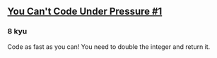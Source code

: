 <h2><a href=https://www.codewars.com/kata/53ee5429ba190077850011d4/train/python/68b59c4f8923e84d9ea6afa4 target="_blank">You Can't Code Under Pressure #1</a></h2><h3>8 kyu</h3><p>Code as fast as you can! You need to double the integer and return it.</p>